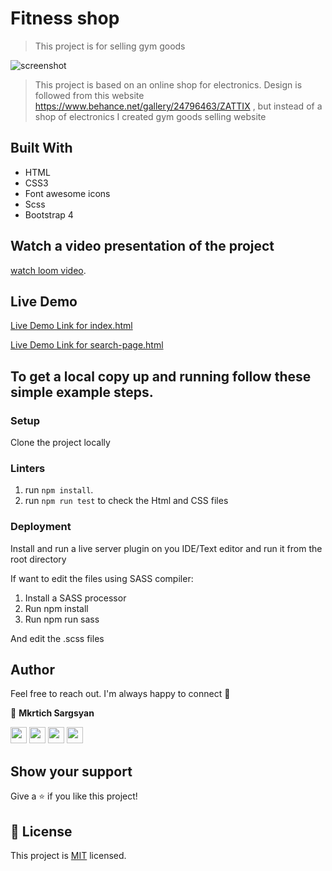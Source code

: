 # Fitness shop

> This project is for selling gym goods

![screenshot](/images/screenshot.png)


> This project is based on an online shop for electronics. Design is followed from this website https://www.behance.net/gallery/24796463/ZATTIX , but instead of a shop of electronics I created gym goods selling website

## Built With

- HTML
- CSS3
- Font awesome icons
- Scss
- Bootstrap 4

## Watch a video presentation of the project 

[watch loom video](https://www.loom.com/share/8ed08e815f2645f2b1787a35f2c83cb6).


## Live Demo

[Live Demo Link for index.html](https://mkrtichsargsyan.github.io/Fitness-Shop/)

[Live Demo Link for search-page.html](https://rawcdn.githack.com/MkrtichSargsyan/Fitness-Shop/11cfdd96c0ecbe3853f55077931a7a37baf87db5/search-page.html)



## To get a local copy up and running follow these simple example steps.

### Setup

Clone the project locally

### Linters

1. run `npm install`.
2. run `npm run test` to check the Html and CSS files

### Deployment

Install and run a live server plugin on you IDE/Text editor and run it from the root directory

If want to edit the files using SASS compiler:

1. Install a SASS processor
2. Run npm install
3. Run npm run sass

And edit the .scss files

## Author

Feel free to reach out. I'm always happy to connect :slightly_smiling_face:

👤 **Mkrtich Sargsyan**


[<code><img height="26" src="https://cdn.iconscout.com/icon/free/png-256/github-153-675523.png"></code>](https://github.com/MkrtichSargsyan)
[<code><img height="26" src="https://upload.wikimedia.org/wikipedia/sco/thumb/9/9f/Twitter_bird_logo_2012.svg/1200px-Twitter_bird_logo_2012.svg.png"></code>](https://twitter.com/MkrtichSargsyan)
[<code><img height="26" src="https://upload.wikimedia.org/wikipedia/commons/thumb/c/c9/Linkedin.svg/1200px-Linkedin.svg.png"></code>](https://www.linkedin.com/in/mkrtich-sargsyan/)
[<code><img height="26" src="https://upload.wikimedia.org/wikipedia/commons/a/ab/Gmail_Icon.svg"></code>](mailto:mkrtichsargsyan24@gmil.com)

## Show your support

Give a ⭐️ if you like this project!

## 📝 License

This project is [MIT](lic.url) licensed.

